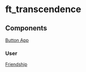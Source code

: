 # ft_transcendence
## Components
[Button App](components/Button.md)  
### User
[Friendship](components/friendship/friendship.md)  
